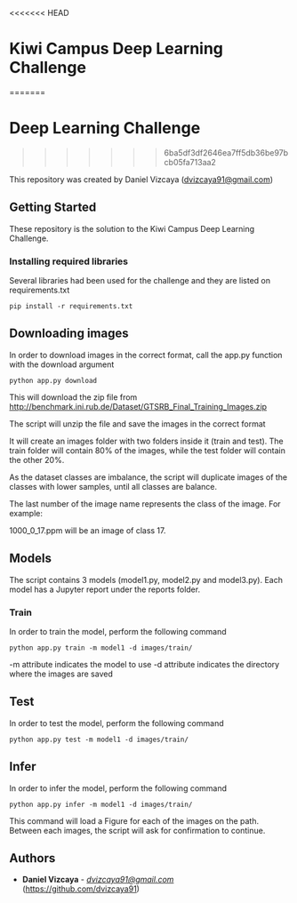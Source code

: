 <<<<<<< HEAD
# Kiwi Campus Deep Learning Challenge
=======
# Deep Learning Challenge
>>>>>>> 6ba5df3df2646ea7ff5db36be97bcb05fa713aa2

This repository was created by Daniel Vizcaya (dvizcaya91@gmail.com)

## Getting Started

These repository is the solution to the Kiwi Campus Deep Learning Challenge. 

### Installing required libraries

Several libraries had been used for the challenge and they are listed on requirements.txt

```
pip install -r requirements.txt
```

## Downloading images

In order to download images in the correct format, call the app.py function with the download argument

```
python app.py download
```

This will download the zip file from http://benchmark.ini.rub.de/Dataset/GTSRB_Final_Training_Images.zip

The script will unzip the file and save the images in the correct format 

It will create an images folder with two folders inside it (train and test). The train folder will contain 80% of the images, while the test folder will contain the other 20%.

As the dataset classes are imbalance, the script will duplicate images of the classes with lower samples, until all classes are balance.

The last number of the image name represents the class of the image. For example:

1000_0_17.ppm will be an image of class 17.

## Models

The script contains 3 models (model1.py, model2.py and model3.py). Each model has a Jupyter report under the reports folder.

### Train

In order to train the model, perform the following command

```
python app.py train -m model1 -d images/train/
```

-m attribute indicates the model to use
-d attribute indicates the directory where the images are saved

## Test

In order to test the model, perform the following command

```
python app.py test -m model1 -d images/train/
```

## Infer

In order to infer the model, perform the following command

```
python app.py infer -m model1 -d images/train/
```

This command will load a Figure for each of the images on the path. Between each images, the script will ask for confirmation to continue.

## Authors

* **Daniel Vizcaya** - *dvizcaya91@gmail.com* (https://github.com/dvizcaya91)



